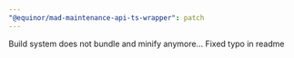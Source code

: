 ```yaml
---
"@equinor/mad-maintenance-api-ts-wrapper": patch
---
```


Build system does not bundle and minify anymore... Fixed typo in readme
